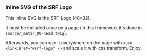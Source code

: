 ### Inline SVG of the SRF Logo
This inline SVG is the SRF-Logo (48*32).

It must be included once on a page (in this framework it's done in `source/_meta/_00-head.twig`).

Afterwards, you can use it everywhere on the page with `<use xlink:href="#srf-logo" />` and scale it with css transform. Enjoy.
